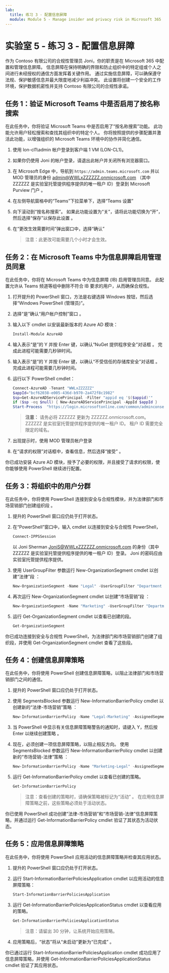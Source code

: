 ```yaml
---
lab:
  title: 练习 3 - 配置信息屏障
  module: Module 5 - Manage insider and privacy risk in Microsoft 365
---
```


# 实验室 5 - 练习 3 - 配置信息屏障

作为 Contoso 有限公司的合规性管理员 Joni，你的职责是在 Microsoft 365 中配置和管理信息屏障。 信息屏障在保持明确的界限和防止组织中的特定组或个人之间进行未经授权的通信方面发挥着关键作用。 通过实施信息屏障，可以确保遵守法规、保护敏感信息并最大限度地减少利益冲突。 此设置将创建一个安全的工作环境，保护数据机密性并支持 Contoso 有限公司的合规性承诺。

## 任务 1：验证 Microsoft Teams 中是否启用了按名称搜索

在此任务中，你将验证 Microsoft Teams 中是否启用了“按名称搜索”功能。 此功能允许用户轻松搜索和查找其组织中的特定个人。 你将按照提供的步骤配置并激活此功能，以增强组织的 Microsoft Teams 环境中的协作并简化通信。

1. 使用 lon-cl1\admin 帐户登录到客户端 1 VM (LON-CL1)。

1. 如果你仍使用 Joni 的帐户登录，请退出此帐户并关闭所有浏览器窗口。

1. 在 Microsoft Edge 中，导航到 `https://admin.teams.microsoft.com` 并以 MOD 管理员的身份 admin@WWLxZZZZZZ.onmicrosoft.com （其中 ZZZZZZ 是实验室托管提供程序提供的唯一租户 ID）登录到 Microsoft Purview 门户 。

1. 在左侧导航窗格中的“Teams”下拉菜单下，选择“Teams 设置”

1. 向下滚动到“按名称搜索”。 如果此功能设置为“关”，请将此功能切换为“开”，然后选择“保存”以保存此设置 。

1. 在“更改生效需要时间”弹出窗口中，选择“确认”

    >注意：此更改可能需要几个小时才会生效。

## 任务 2：在 Microsoft Teams 中为信息屏障启用管理员同意

在此任务中，你将在 Microsoft Teams 中为信息屏障 (IB) 启用管理员同意。 此配置允许从 Teams 频道等组中删除不符合 IB 要求的用户，从而确保合规性。

1. 打开提升的 PowerShell 窗口，方法是右键选择 Windows 按钮，然后选择“Windows PowerShell (管理员)”。

1. 选择“是”确认“用户帐户控制”窗口 。

1. 输入以下 cmdlet 以安装最新版本的 Azure AD 模块：

    ```powershell
    Install-Module AzureAD
    ```

1. 输入表示“是”的 Y 并按 Enter 键，以确认“NuGet 提供程序安全”对话框 。 完成此进程可能需要几秒钟时间。

1. 输入表示“是”的 Y 并按 Enter 键，以确认“不受信任的存储库安全”对话框 。  完成此进程可能需要几秒钟时间。

1. 运行以下 PowerShell cmdlet：

    ````powershell
    Connect-AzureAD -Tenant "WWLxZZZZZZ"
    $appId="bcf62038-e005-436d-b970-2a472f8c1982" 
    $sp=Get-AzureADServicePrincipal -Filter "appid eq '$($appid)'"
    if ($sp -eq $null) { New-AzureADServicePrincipal -AppId $appId }
    Start-Process  "https://login.microsoftonline.com/common/adminconsent?client_id=$appId"
    ````

    >**注意：** 请务必将 ZZZZZZ 更新为 ZZZZZZ.onmicrosoft.com。 ZZZZZZ 是实验室托管提供程序提供的唯一租户 ID。 租户 ID 需要完全限定的域名。

1. 出现提示时，使用 MOD 管理员帐户登录

1. 在“请求的权限”对话框中，查看信息，然后选择“接受” 。

你已成功安装 Azure AD 模块，授予了必要的权限，并且接受了请求的权限，使你能够使用 PowerShell 继续进行配置。

## 任务 3：将组织中的用户分群

在此任务中，你将使用 PowerShell 连接到安全与合规性模块，并为法律部门和市场营销部门创建组织段 。

1. 提升的 PowerShell 窗口应仍处于打开状态。

1. 在“PowerShell”窗口中，输入 cmdlet 以连接到安全与合规性 PowerShell，

    ````powershell
    Connect-IPPSSession
    ````

    以 Joni Sherman JoniS@WWLxZZZZZZ.onmicrosoft.com 的身份（其中 ZZZZZZ 是实验室托管提供程序提供的唯一租户 ID）登录。  Joni 的密码应由实验室托管提供程序提供。

1. 使用 UserGroupFilter 参数运行 New-OrganizationSegment cmdlet 以创建“法律”段  ：

    ````powershell
    New-OrganizationSegment -Name "Legal" -UserGroupFilter "Department -eq 'Legal'"
    ````

1. 再次运行 New-OrganizationSegment cmdlet 以创建“市场营销”段 ：

    ````powershell
    New-OrganizationSegment -Name "Marketing" -UserGroupFilter "Department -eq 'Marketing'"
    ````

1. 运行 Get-OrganizationSegment cmdlet 以查看已创建的段。

    ````powershell
    Get-OrganizationSegment
    ````

你已成功连接到安全与合规性 PowerShell，为法律部门和市场营销部门创建了组织段，并使用 Get-OrganizationSegment cmdlet 查看了这些段。

## 任务 4：创建信息屏障策略

在此任务中，你将使用 PowerShell 创建信息屏障策略，以阻止法律部门和市场营销部门之间的通信。

1. 提升的 PowerShell 窗口应仍处于打开状态。

1. 使用 SegmentsBlocked 参数运行 New-InformationBarrierPolicy cmdlet 以创建新的“法律-市场营销”策略  ：

    ````powershell
    New-InformationBarrierPolicy -Name "Legal-Marketing" -AssignedSegment "Legal" -SegmentsBlocked "Marketing" -State Active
    ````

1. 当 PowerShell 中显示有关信息屏障策略警告的通知时，请键入 Y，然后按 Enter 以继续创建策略 。

1. 现在，必须创建一项信息屏障策略，以阻止相反方向。 使用 SegmentsBlocked 参数运行 New-InformationBarrierPolicy cmdlet 以创建新的“市场营销-法律”策略  ：

    ````powershell
    New-InformationBarrierPolicy -Name "Marketing-Legal" -AssignedSegment "Marketing" -SegmentsBlocked "Legal" -State Active
    ````

1. 运行 Get-InformationBarrierPolicy cmdlet 以查看已创建的策略。

    ````powershell
    Get-InformationBarrierPolicy
    ````

    >注意：查看创建的策略时，请确保策略被标记为“活动” 。 在应用信息屏障策略之前，这些策略必须处于活动状态。

你已使用 PowerShell 成功创建“法律-市场营销”和“市场营销-法律”信息屏障策略，并通过运行 Get-InformationBarrierPolicy cmdlet 验证了其状态为活动状态。

## 任务 5：应用信息屏障策略

在此任务中，你将使用 PowerShell 应用活动的信息屏障策略并检查其应用状态。

1. 提升的 PowerShell 窗口应仍处于打开状态。

1. 运行 Start-InformationBarrierPoliciesApplication cmdlet 以应用活动的信息屏障策略：

    ````powershell
    Start-InformationBarrierPoliciesApplication
    ````

1. 运行 Get-InformationBarrierPoliciesApplicationStatus cmdlet 以查看应用的策略。

    ````powershell
    Get-InformationBarrierPoliciesApplicationStatus
    ````

    >注意：请留出 30 分钟，让系统开始应用策略。

1. 应用策略后，“状态”将从“未启动”更新为“已完成”  。

你已通过运行 Start-InformationBarrierPoliciesApplication cmdlet 成功应用了信息屏障策略，并使用 Get-InformationBarrierPoliciesApplicationStatus cmdlet 验证了其应用状态。
